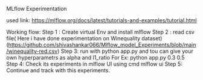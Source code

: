 MLflow Experimentation 

used link: https://mlflow.org/docs/latest/tutorials-and-examples/tutorial.html

Working flow:
Step 1 : Create virtual Env and install mlflow 
Step 2 : read csv file( Here i have done experimentation on Winequality dataset)
(https://github.com/shivashankar066/Mlflow_model_Experiments/blob/main/winequality-red.csv)
Step 3: run with python app.py and tou can give your own hyperparametrs as alpha and l1_ratio
 For Ex: python app.py 0.3 0.5
Step 4: Check its experiments in mlflow UI using cmd mlflow ui
Step 5: Continue and track with this experiments.